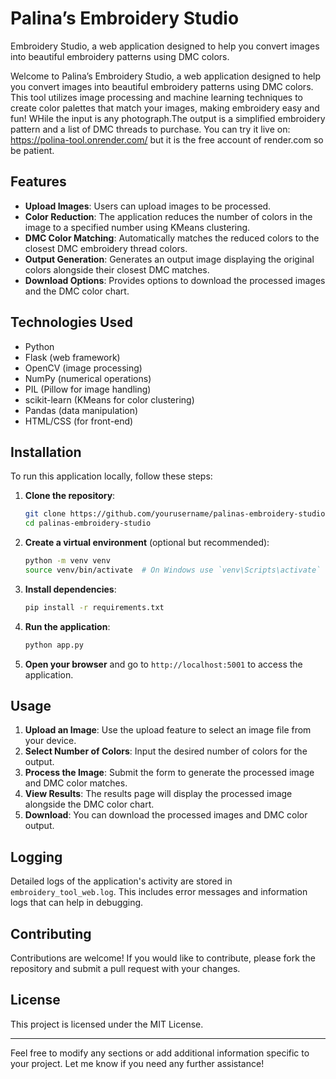 # Palina’s Embroidery Studio
Embroidery Studio, a web application designed to help you convert images into beautiful embroidery patterns using DMC colors.


Welcome to Palina’s Embroidery Studio, a web application designed to help you convert images into beautiful embroidery patterns using DMC colors. This tool utilizes image processing and machine learning techniques to create color palettes that match your images, making embroidery easy and fun!
WHile the input is any photograph.The output is a simplified embroidery pattern and a list of DMC threads to purchase. 
You can try it live on: https://polina-tool.onrender.com/ but it is the free account of render.com so be patient.

## Features

- **Upload Images**: Users can upload images to be processed.
- **Color Reduction**: The application reduces the number of colors in the image to a specified number using KMeans clustering.
- **DMC Color Matching**: Automatically matches the reduced colors to the closest DMC embroidery thread colors.
- **Output Generation**: Generates an output image displaying the original colors alongside their closest DMC matches.
- **Download Options**: Provides options to download the processed images and the DMC color chart.

## Technologies Used

- Python
- Flask (web framework)
- OpenCV (image processing)
- NumPy (numerical operations)
- PIL (Pillow for image handling)
- scikit-learn (KMeans for color clustering)
- Pandas (data manipulation)
- HTML/CSS (for front-end)

## Installation

To run this application locally, follow these steps:

1. **Clone the repository**:
   ```bash
   git clone https://github.com/yourusername/palinas-embroidery-studio.git
   cd palinas-embroidery-studio
   ```

2. **Create a virtual environment** (optional but recommended):
   ```bash
   python -m venv venv
   source venv/bin/activate  # On Windows use `venv\Scripts\activate`
   ```

3. **Install dependencies**:
   ```bash
   pip install -r requirements.txt
   ```

4. **Run the application**:
   ```bash
   python app.py
   ```

5. **Open your browser** and go to `http://localhost:5001` to access the application.

## Usage

1. **Upload an Image**: Use the upload feature to select an image file from your device.
2. **Select Number of Colors**: Input the desired number of colors for the output.
3. **Process the Image**: Submit the form to generate the processed image and DMC color matches.
4. **View Results**: The results page will display the processed image alongside the DMC color chart.
5. **Download**: You can download the processed images and DMC color output.

## Logging

Detailed logs of the application's activity are stored in `embroidery_tool_web.log`. This includes error messages and information logs that can help in debugging.

## Contributing

Contributions are welcome! If you would like to contribute, please fork the repository and submit a pull request with your changes.

## License

This project is licensed under the MIT License.

---

Feel free to modify any sections or add additional information specific to your project. Let me know if you need any further assistance!
